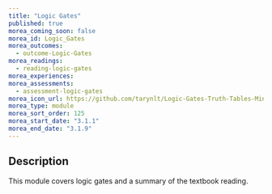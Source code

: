 ```yaml
---
title: "Logic Gates"
published: true
morea_coming_soon: false
morea_id: Logic_Gates
morea_outcomes:
  - outcome-Logic-Gates
morea_readings:
  - reading-logic-gates
morea_experiences:
morea_assessments:
  - assessment-logic-gates
morea_icon_url: https://github.com/tarynlt/Logic-Gates-Truth-Tables-Min-and-Max-Terms/assets/131204960/275011a2-0b3e-4883-9d1b-f6161a8de422
morea_type: module
morea_sort_order: 125
morea_start_date: "3.1.1"
morea_end_date: "3.1.9"
---
```


## Description

This module covers logic gates and a summary of the textbook reading.
